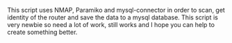 This script uses NMAP, Paramiko and mysql-connector in order to scan, get identity of the router and save the data to a mysql database.
This script is very newbie so need a lot of work, still works and I hope you can help to create something better.
